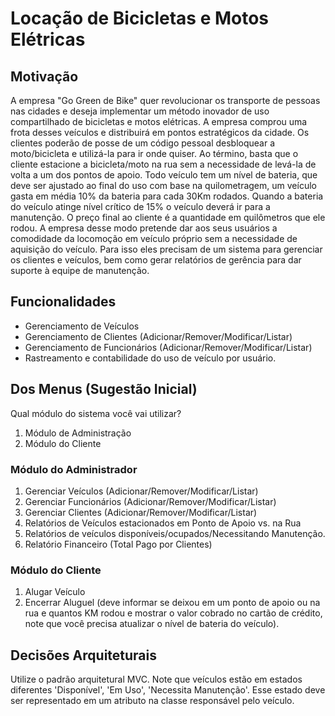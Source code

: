 # Locação de Bicicletas e Motos Elétricas

## Motivação

A empresa "Go Green de Bike" quer revolucionar os transporte de pessoas
nas cidades e deseja implementar um método inovador de uso compartilhado
de bicicletas e motos elétricas. A empresa comprou uma frota desses
veículos e distribuirá em pontos estratégicos da cidade. Os clientes poderão
de posse de um código pessoal desbloquear a moto/bicicleta e utilizá-la
para ir onde quiser. Ao término, basta que o cliente estacione a bicicleta/moto
na rua sem a necessidade de levá-la de volta a um dos pontos de apoio.
Todo veículo tem um nível de bateria, que deve ser ajustado ao final do
uso com base na quilometragem, um veículo gasta em média 10% da bateria
para cada 30Km rodados. Quando a bateria do veículo atinge nível crítico
de 15% o veículo deverá ir para a manutenção.
O preço final ao cliente é a quantidade em quilômetros que ele rodou.
A empresa desse modo pretende dar aos seus usuários a comodidade da locomoção
em veículo próprio sem a necessidade de aquisição do veículo. Para isso
eles precisam de um sistema para gerenciar os clientes e veículos, bem
como gerar relatórios de gerência para dar suporte à equipe de manutenção.

## Funcionalidades

- Gerenciamento de Veículos 
- Gerenciamento de Clientes (Adicionar/Remover/Modificar/Listar)
- Gerenciamento de Funcionários (Adicionar/Remover/Modificar/Listar)
- Rastreamento e contabilidade do uso de veículo por usuário.

## Dos Menus (Sugestão Inicial)

Qual módulo do sistema você vai utilizar?

1. Módulo de Administração
2. Módulo do Cliente

### Módulo do Administrador

1. Gerenciar Veículos (Adicionar/Remover/Modificar/Listar)
2. Gerenciar Funcionários (Adicionar/Remover/Modificar/Listar)
3. Gerenciar Clientes (Adicionar/Remover/Modificar/Listar)
4. Relatórios de Veículos estacionados em Ponto de Apoio vs. na Rua
5. Relatórios de veículos disponíveis/ocupados/Necessitando Manutenção. 
6. Relatório Financeiro (Total Pago por Clientes)

### Módulo do Cliente

1. Alugar Veículo
2. Encerrar Aluguel (deve informar se deixou em um ponto de 
   apoio ou na rua e quantos KM rodou e mostrar o valor cobrado no 
   cartão de crédito, note que você precisa atualizar o nível de
   bateria do veículo).

## Decisões Arquiteturais

Utilize o padrão arquitetural MVC. Note que veículos estão em estados diferentes
'Disponível', 'Em Uso', 'Necessita Manutenção'. Esse estado deve ser representado
em um atributo na classe responsável pelo veículo.


